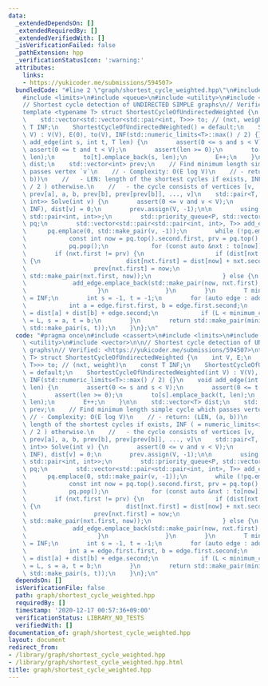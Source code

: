 ```yaml
---
data:
  _extendedDependsOn: []
  _extendedRequiredBy: []
  _extendedVerifiedWith: []
  _isVerificationFailed: false
  _pathExtension: hpp
  _verificationStatusIcon: ':warning:'
  attributes:
    links:
    - https://yukicoder.me/submissions/594507>
  bundledCode: "#line 2 \"graph/shortest_cycle_weighted.hpp\"\n#include <cassert>\n\
    #include <limits>\n#include <queue>\n#include <utility>\n#include <vector>\n\n\
    // Shortest cycle detection of UNDIRECTED SIMPLE graphs\n// Verified: <https://yukicoder.me/submissions/594507>\n\
    template <typename T> struct ShortestCycleOfUndirectedWeighted {\n    int V, E;\n\
    \    std::vector<std::vector<std::pair<int, T>>> to; // (nxt, weight)\n    const\
    \ T INF;\n    ShortestCycleOfUndirectedWeighted() = default;\n    ShortestCycleOfUndirectedWeighted(int\
    \ V) : V(V), E(0), to(V), INF(std::numeric_limits<T>::max() / 2) {}\n    void\
    \ add_edge(int s, int t, T len) {\n        assert(0 <= s and s < V);\n       \
    \ assert(0 <= t and t < V);\n        assert(len >= 0);\n        to[s].emplace_back(t,\
    \ len);\n        to[t].emplace_back(s, len);\n        E++;\n    }\n\n    std::vector<T>\
    \ dist;\n    std::vector<int> prev;\n    // Find minimum length simple cycle which\
    \ passes vertex `v`\n    // - Complexity: O(E log V)\n    // - return: (LEN, (a,\
    \ b))\n    //   - LEN: length of the shortest cycles if exists, INF ( = numeric_limits<int>::max()\
    \ / 2 ) otherwise.\n    //   - the cycle consists of vertices [v, ..., prev[prev[a]],\
    \ prev[a], a, b, prev[b], prev[prev[b]], ..., v]\n    std::pair<T, std::pair<int,\
    \ int>> Solve(int v) {\n        assert(0 <= v and v < V);\n        dist.assign(V,\
    \ INF), dist[v] = 0;\n        prev.assign(V, -1);\n\n        using P = std::pair<T,\
    \ std::pair<int, int>>;\n        std::priority_queue<P, std::vector<P>, std::greater<P>>\
    \ pq;\n        std::vector<std::pair<std::pair<int, int>, T>> add_edge;\n\n  \
    \      pq.emplace(0, std::make_pair(v, -1));\n        while (!pq.empty()) {\n\
    \            const int now = pq.top().second.first, prv = pq.top().second.second;\n\
    \            pq.pop();\n            for (const auto &nxt : to[now])\n        \
    \        if (nxt.first != prv) {\n                    if (dist[nxt.first] == INF)\
    \ {\n                        dist[nxt.first] = dist[now] + nxt.second;\n     \
    \                   prev[nxt.first] = now;\n                        pq.emplace(dist[nxt.first],\
    \ std::make_pair(nxt.first, now));\n                    } else {\n           \
    \             add_edge.emplace_back(std::make_pair(now, nxt.first), nxt.second);\n\
    \                    }\n                }\n        }\n        T minimum_cycle\
    \ = INF;\n        int s = -1, t = -1;\n        for (auto edge : add_edge) {\n\
    \            int a = edge.first.first, b = edge.first.second;\n            T L\
    \ = dist[a] + dist[b] + edge.second;\n            if (L < minimum_cycle) minimum_cycle\
    \ = L, s = a, t = b;\n        }\n        return std::make_pair(minimum_cycle,\
    \ std::make_pair(s, t));\n    }\n};\n"
  code: "#pragma once\n#include <cassert>\n#include <limits>\n#include <queue>\n#include\
    \ <utility>\n#include <vector>\n\n// Shortest cycle detection of UNDIRECTED SIMPLE\
    \ graphs\n// Verified: <https://yukicoder.me/submissions/594507>\ntemplate <typename\
    \ T> struct ShortestCycleOfUndirectedWeighted {\n    int V, E;\n    std::vector<std::vector<std::pair<int,\
    \ T>>> to; // (nxt, weight)\n    const T INF;\n    ShortestCycleOfUndirectedWeighted()\
    \ = default;\n    ShortestCycleOfUndirectedWeighted(int V) : V(V), E(0), to(V),\
    \ INF(std::numeric_limits<T>::max() / 2) {}\n    void add_edge(int s, int t, T\
    \ len) {\n        assert(0 <= s and s < V);\n        assert(0 <= t and t < V);\n\
    \        assert(len >= 0);\n        to[s].emplace_back(t, len);\n        to[t].emplace_back(s,\
    \ len);\n        E++;\n    }\n\n    std::vector<T> dist;\n    std::vector<int>\
    \ prev;\n    // Find minimum length simple cycle which passes vertex `v`\n   \
    \ // - Complexity: O(E log V)\n    // - return: (LEN, (a, b))\n    //   - LEN:\
    \ length of the shortest cycles if exists, INF ( = numeric_limits<int>::max()\
    \ / 2 ) otherwise.\n    //   - the cycle consists of vertices [v, ..., prev[prev[a]],\
    \ prev[a], a, b, prev[b], prev[prev[b]], ..., v]\n    std::pair<T, std::pair<int,\
    \ int>> Solve(int v) {\n        assert(0 <= v and v < V);\n        dist.assign(V,\
    \ INF), dist[v] = 0;\n        prev.assign(V, -1);\n\n        using P = std::pair<T,\
    \ std::pair<int, int>>;\n        std::priority_queue<P, std::vector<P>, std::greater<P>>\
    \ pq;\n        std::vector<std::pair<std::pair<int, int>, T>> add_edge;\n\n  \
    \      pq.emplace(0, std::make_pair(v, -1));\n        while (!pq.empty()) {\n\
    \            const int now = pq.top().second.first, prv = pq.top().second.second;\n\
    \            pq.pop();\n            for (const auto &nxt : to[now])\n        \
    \        if (nxt.first != prv) {\n                    if (dist[nxt.first] == INF)\
    \ {\n                        dist[nxt.first] = dist[now] + nxt.second;\n     \
    \                   prev[nxt.first] = now;\n                        pq.emplace(dist[nxt.first],\
    \ std::make_pair(nxt.first, now));\n                    } else {\n           \
    \             add_edge.emplace_back(std::make_pair(now, nxt.first), nxt.second);\n\
    \                    }\n                }\n        }\n        T minimum_cycle\
    \ = INF;\n        int s = -1, t = -1;\n        for (auto edge : add_edge) {\n\
    \            int a = edge.first.first, b = edge.first.second;\n            T L\
    \ = dist[a] + dist[b] + edge.second;\n            if (L < minimum_cycle) minimum_cycle\
    \ = L, s = a, t = b;\n        }\n        return std::make_pair(minimum_cycle,\
    \ std::make_pair(s, t));\n    }\n};\n"
  dependsOn: []
  isVerificationFile: false
  path: graph/shortest_cycle_weighted.hpp
  requiredBy: []
  timestamp: '2020-12-17 00:57:36+09:00'
  verificationStatus: LIBRARY_NO_TESTS
  verifiedWith: []
documentation_of: graph/shortest_cycle_weighted.hpp
layout: document
redirect_from:
- /library/graph/shortest_cycle_weighted.hpp
- /library/graph/shortest_cycle_weighted.hpp.html
title: graph/shortest_cycle_weighted.hpp
---
```


